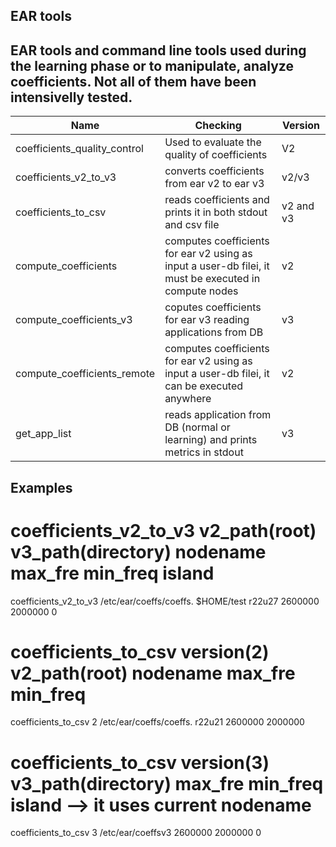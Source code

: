 EAR tools
---------

EAR tools and command line tools used during the learning phase or to manipulate, analyze coefficients. Not all of them have been intensivelly tested. 
---------------------------------------------------------------------------------------------------
| Name                          | Checking                                                         | Version   |
| ----------------------------- | ---------------------------------------------------------------- | --------  |
| coefficients_quality_control  | Used to evaluate the quality of coefficients                     | V2	       |
| coefficients_v2_to_v3         | converts coefficients from ear v2 to ear v3                      | v2/v3     |
| coefficients_to_csv           | reads coefficients and prints it in both stdout and csv file     | v2 and v3 |
| compute_coefficients          | computes coefficients for ear v2 using as input a user-db filei, it must be executed in compute nodes | v2|
| compute_coefficients_v3       | coputes coefficients for ear v3 reading applications from DB     | v3        |
| compute_coefficients_remote   | computes coefficients for ear v2 using as input a user-db filei, it can be executed anywhere | v2 |
| get_app_list                  | reads application from DB (normal or learning) and prints metrics in stdout | v3 |

Examples
--------
# coefficients_v2_to_v3 v2_path(root) v3_path(directory) nodename max_fre min_freq island
coefficients_v2_to_v3 /etc/ear/coeffs/coeffs. $HOME/test r22u27 2600000 2000000 0

# coefficients_to_csv version(2) v2_path(root) nodename max_fre min_freq
coefficients_to_csv 2 /etc/ear/coeffs/coeffs. r22u21 2600000 2000000
# coefficients_to_csv version(3) v3_path(directory) max_fre min_freq island --> it uses current nodename
coefficients_to_csv 3 /etc/ear/coeffsv3 2600000 2000000 0

